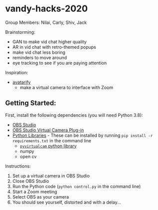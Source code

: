 # vandy-hacks-2020

Group Members: Nilai, Carly, Shiv, Jack

Brainstorming:
- GAN to make vid chat higher quality
- AR in vid chat with retro-themed popups
- make vid chat less boring
- reminders to move around
- eye tracking to see if you are paying attention

Inspiration:
- [avatarify](https://github.com/alievk/avatarify)
  - make a virtual camera to interface with Zoom


## Getting Started:

First, install the following dependencies (you will need Python 3.8):

- [OBS Studio](https://obsproject.com/download)
- [OBS Studio Virtual Camera Plug-in](https://obsproject.com/forum/resources/obs-virtualcam.949/)
- [Python Libraries](requirements.txt) - These can be installed by running `pip install -r requirements.txt` in the
 command line
    - [`pyvirtualcam` python library](https://github.com/letmaik/pyvirtualcam)
    - numpy
    - open cv 

Instructions:
1. Set up a virtual camera in OBS Studio
2. Close OBS Studio
3. Run the Python code (`python control.py` in the command line)
4. Start a Zoom meeting
5. Select OBS as your camera
6. You should see yourself, distorted and with a delay...

